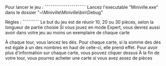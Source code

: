 Pour lancer le jeu : 
¯¯¯¯¯¯¯¯¯¯¯¯¯¯¯¯¯¯¯¯
Lancez l'executable "Miniville.exe" dans le dossier "~\Miniville\Miniville\bin\Debug"


Règles :
¯¯¯¯¯¯¯¯
Le but du jeu est de réunir 10, 20 ou 30 pièces, selon la longueur de partie choisie
Si vous jouez en mode Expert, vous devrez aussi avoir dans votre jeu au moins un exemplaire de chaque carte

À chaque tour, vous lancez les dés. Pour chaque carte, si la somme des dés est égale à un des nombres en haut de celle-ci, elle prend effet. Pour avoir plus d'information sur chaque carte, vous pouvez cliquer dessus
À la fin de votre tour, vous pourrez acheter une carte si vous avez assez de pièces
